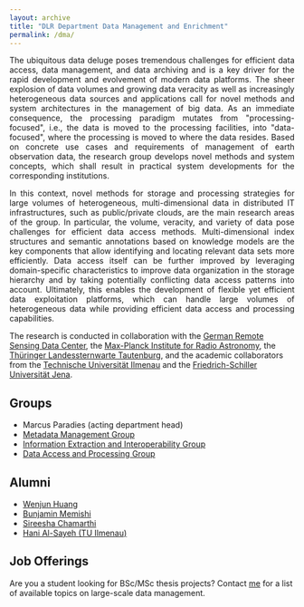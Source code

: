 ```yaml
---
layout: archive
title: "DLR Department Data Management and Enrichment"
permalink: /dma/
---
```

<p align="justify">
The ubiquitous data deluge poses tremendous challenges for efficient data access, data management, and data archiving and is a key driver for the rapid development and evolvement of modern data platforms.  The sheer explosion of data volumes and growing data veracity as well as increasingly heterogeneous data sources and applications call for novel methods and system architectures in the management of big data. As an immediate consequence, the processing paradigm mutates from "processing-focused", i.e., the data is moved to the processing facilities, into "data-focused", where the processing is moved to where the data resides. Based on concrete use cases and requirements of management of earth observation data, the research group develops novel methods and system concepts, which shall result in practical system developments for the corresponding institutions.</p>

<p align="justify">
In this context, novel methods for storage and processing strategies for large volumes of heterogeneous, multi-dimensional data in distributed IT infrastructures, such as public/private clouds, are the main research areas of the group. In particular, the volume, veracity, and variety of data pose challenges for efficient data access methods. Multi-dimensional index structures and semantic annotations based on knowledge models are the key components that allow identifying and locating relevant data sets more efficiently. Data access itself can be further improved by leveraging domain-specific characteristics to improve data organization in the storage hierarchy and by taking potentially conflicting data access patterns into account. Ultimately, this enables the development of flexible yet efficient data exploitation platforms, which can handle large volumes of heterogeneous data while providing efficient data access and processing capabilities.</p>

The research is conducted in collaboration with the [German Remote Sensing Data Center](https://www.dlr.de/eoc/en/desktopdefault.aspx/tabid-5278/8856_read-15911/), the [Max-Planck Institute for Radio Astronomy](https://www.mpifr-bonn.mpg.de/2169/en), the [Thüringer Landessternwarte Tautenburg](http://www.tls-tautenburg.de/TLS/index.php?id=2&L=1), and the academic collaborators from the [Technische Universität Ilmenau](https://www.tu-ilmenau.de/dbis/) and the [Friedrich-Schiller Universität Jena](http://fusion.cs.uni-jena.de/fusion/).

## Groups

* Marcus Paradies (acting department head)
* [Metadata Management Group](https://marcusparadies.github.io/mma/)
* [Information Extraction and Interoperability Group](https://marcusparadies.github.io/ixi/)
* [Data Access and Processing Group](https://marcusparadies.github.io/dzv/)

## Alumni

* [Wenjun Huang](https://marcusparadies.github.io/dmt/members/~huang/)
* [Bunjamin Memishi](https://marcusparadies.github.io/dmt/members/~memishi/)
* [Sireesha Chamarthi](https://marcusparadies.github.io/dmt/members/~chamarthi/)
* [Hani Al-Sayeh (TU Ilmenau)](https://marcusparadies.github.io/dmt/members/~al-sayeh/)

## Job Offerings
Are you a student looking for BSc/MSc thesis projects? Contact [me](mailto:marcus.paradies@dlr.de) for a list of available topics on large-scale data management.

